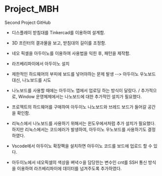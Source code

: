 # Project_MBH
Second Project GitHub

- 디스플레이 받침대를 Tinkercad를 이용하여 설계함.
- 3D 프린터의 결과물을 보고, 받침대의 길이를 조정함.

- 네오 픽셀을 아두이노를 이용하여 사용법을 익힌 후, 패턴을 제작함.
- 라즈베리파이에서 아두이노 설치

- 제한적인 하드웨어의 부피에 보드를 넣어야하는 문제 발생 --> 아두이노 우노보드 대신, 나노보드를 시도
- 나노보드를 사용할 때에는 아두이노 앱에서 업로딩 하는 방식이 달랐다. / 추가적으로, Window 운영체제에서는 나노보드에 대한 추가적인 설치가 필요했다.
- 프로젝트의 하드웨어를 구매하여 아두이노 나노보드와 브레드 보드가 들어갈 공간을 확인함.

- 리눅스에서 나노보드를 사용하기 위해서는 윈도우에서처럼 추가 설치가 필요했다. 하지만 리눅스에서는 코드에러가 발생하여, 아두이노 우노보드를 사용하기도 결정하였다.

- Vscode에서 아두이노 확장팩을 설치하면 아두이노 코드를 보드에 업로드 할 수 있다.
- 아두이노에서 네오픽셀의 색상을 벼녁ㅇ을 담당한는 변수인 cnt를 SSH 통신 방식을 이용하여 라즈베리파이에 데이터를 넘겨주도록 추가하였다.